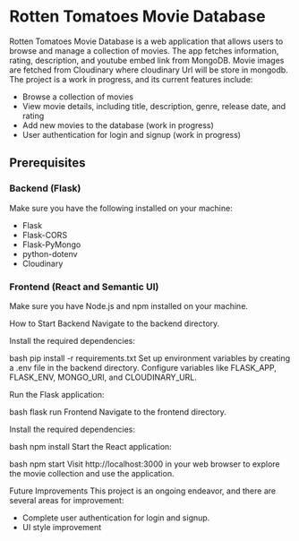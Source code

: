 # Rotten Tomatoes Movie Database

Rotten Tomatoes Movie Database is a web application that allows users to browse and manage a collection of movies. The app fetches information, rating, description, and youtube embed link from MongoDB.
Movie images are fetched from Cloudinary where cloudinary Url will be store in mongodb. The project is a work in progress, and its current features include:

- Browse a collection of movies
- View movie details, including title, description, genre, release date, and rating
- Add new movies to the database (work in progress)
- User authentication for login and signup (work in progress)

## Prerequisites

### Backend (Flask)

Make sure you have the following installed on your machine:

- Flask
- Flask-CORS
- Flask-PyMongo
- python-dotenv
- Cloudinary

### Frontend (React and Semantic UI)

Make sure you have Node.js and npm installed on your machine.

How to Start
Backend
Navigate to the backend directory.

Install the required dependencies:

bash
pip install -r requirements.txt
Set up environment variables by creating a .env file in the backend directory. Configure variables like FLASK_APP, FLASK_ENV, MONGO_URI, and CLOUDINARY_URL.

Run the Flask application:

bash
flask run
Frontend
Navigate to the frontend directory.

Install the required dependencies:

bash
npm install
Start the React application:

bash
npm start
Visit http://localhost:3000 in your web browser to explore the movie collection and use the application.

Future Improvements
This project is an ongoing endeavor, and there are several areas for improvement:

- Complete user authentication for login and signup.
- UI style improvement






